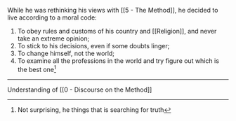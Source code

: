 While he was rethinking his views with [[5 - The Method]], he decided to live according to a moral code:

1. To obey rules and customs of his country and [[Religion]], and never take an extreme opinion;
2. To stick to his decisions, even if some doubts linger;
3. To change himself, not the world;
4. To examine all the professions in the world and try figure out which is the best one[^1]

[^1]: Not surprising, he things that is searching for truth

---

Understanding of [[0 - Discourse on the Method]]
